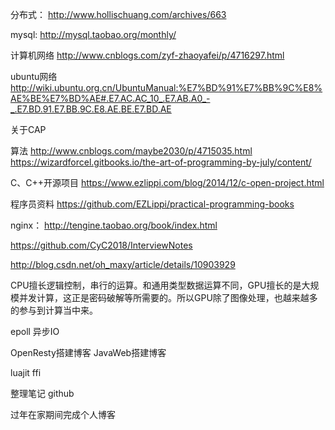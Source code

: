 分布式：
http://www.hollischuang.com/archives/663


mysql:
http://mysql.taobao.org/monthly/

计算机网络
http://www.cnblogs.com/zyf-zhaoyafei/p/4716297.html

ubuntu网络
http://wiki.ubuntu.org.cn/UbuntuManual:%E7%BD%91%E7%BB%9C%E8%AE%BE%E7%BD%AE#.E7.AC.AC_10_.E7.AB.A0_-_.E7.BD.91.E7.BB.9C.E8.AE.BE.E7.BD.AE

关于CAP

算法
http://www.cnblogs.com/maybe2030/p/4715035.html
https://wizardforcel.gitbooks.io/the-art-of-programming-by-july/content/

C、C++开源项目
https://www.ezlippi.com/blog/2014/12/c-open-project.html

程序员资料
https://github.com/EZLippi/practical-programming-books

nginx：
http://tengine.taobao.org/book/index.html

https://github.com/CyC2018/InterviewNotes


http://blog.csdn.net/oh_maxy/article/details/10903929


CPU擅长逻辑控制，串行的运算。和通用类型数据运算不同，GPU擅长的是大规模并发计算，这正是密码破解等所需要的。所以GPU除了图像处理，也越来越多的参与到计算当中来。
 
epoll 异步IO



OpenResty搭建博客
JavaWeb搭建博客

luajit ffi


整理笔记 github

过年在家期间完成个人博客